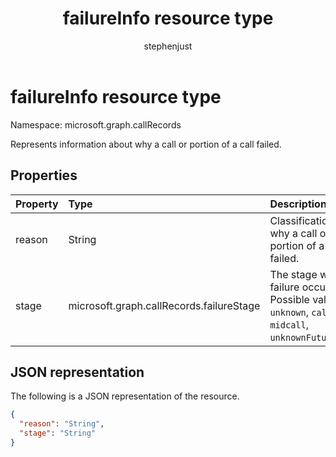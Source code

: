 ﻿---
title: "failureInfo resource type"
description: "The failureInfo type"
localization_priority: Normal
author: "stephenjust"
ms.prod: "cloud-communications"
doc_type: "resourcePageType"
---

# failureInfo resource type

Namespace: microsoft.graph.callRecords

Represents information about why a call or portion of a call failed.

## Properties

| Property | Type                                     | Description                                                                                                        |
| :------- | :--------------------------------------- | :----------------------------------------------------------------------------------------------------------------- |
| reason   | String                                   | Classification of why a call or portion of a call failed.                                                          |
| stage    | microsoft.graph.callRecords.failureStage | The stage when the failure occurred. Possible values are: `unknown`, `callSetup`, `midcall`, `unknownFutureValue`. |

## JSON representation

The following is a JSON representation of the resource.

<!-- {
  "blockType": "resource",
  "optionalProperties": [

  ],
  "@odata.type": "microsoft.graph.callRecords.failureInfo",
  "baseType": null
}-->

```json
{
  "reason": "String",
  "stage": "String"
}
```

<!-- uuid: 16cd6b66-4b1a-43a1-adaf-3a886856ed98
2019-02-04 14:57:30 UTC -->

<!-- {
  "type": "#page.annotation",
  "description": "failureInfo resource",
  "keywords": "",
  "section": "documentation",
  "tocPath": ""
}-->

